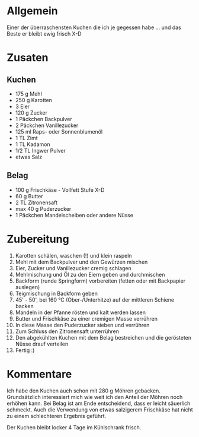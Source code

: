 # Allgemein

Einer der überraschensten Kuchen die ich je gegessen habe ... und das Beste er bleibt ewig frisch X-D

# Zusaten

## Kuchen

* 175 g Mehl
* 250 g Karotten
* 3 Eier
* 120 g Zucker
* 1 Päckchen Backpulver
* 2 Päckchen Vanillezucker
* 125 ml Raps- oder Sonnenblumenöl
* 1 TL Zimt
* 1 TL Kadamon
* 1/2 TL Ingwer Pulver
* etwas Salz

## Belag

* 100 g Frischkäse - Vollfett Stufe X-D
* 60 g Butter
* 2 TL Zitronensaft
* max 40 g Puderzucker
* 1 Päckchen Mandelscheiben oder andere Nüsse

# Zubereitung

1. Karotten schälen, waschen (!) und klein raspeln
2. Mehl mit dem Backpulver und den Gewürzen mischen
3. Eier, Zucker und Vanillezucker cremig schlagen
4. Mehlmischung und Öl zu den Eiern geben und durchmischen
5. Backform (runde Springform) vorbereiten (fetten oder mit Backpapier auslegen)
6. Teigmischung in Backform geben
7. 45' - 50', bei 160 °C (Ober-/Unterhitze) auf der mittleren Schiene backen  
8. Mandeln in der Pfanne rösten und kalt werden lassen
9. Butter und Frischkäse zu einer cremigen Masse verrühren
10. In diese Masse den Puderzucker sieben und verrühren
11. Zum Schluss den Zitronensaft unterrühren
12. Den abgekühlten Kuchen mit dem Belag bestreichen und die gerösteten Nüsse drauf verteilen
13. Fertig :)

# Kommentare

Ich habe den Kuchen auch schon mit 280 g Möhren gebacken. Grundsätzlich interessiert mich wie weit ich
den Anteil der Möhren noch erhöhen kann. Bei Belag ist am Ende entscheidend, dass er leicht säuerlich
schmeckt. Auch die Verwendung von etwas salzigerem Frischkäse hat nicht zu einem schlechteren Ergebnis
geführt.

Der Kuchen bleibt locker 4 Tage im Kühlschrank frisch.